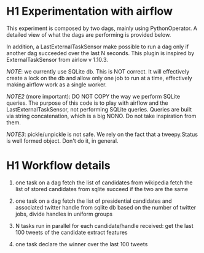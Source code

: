# H1 Experimentation with airflow

This experiment is composed by two dags, mainly using PythonOperator. A detailed
view of what the dags are performing is provided below.

In addition, a LastExternalTaskSensor make possible to run a dag only if another
dag succeeded over the last N seconds. This plugin is inspired by
ExternalTaskSensor from airlow v 1.10.3.

*NOTE*: we currently use SQLite db. This is NOT correct. It will effectively
create a lock on the db and allow only one job to run at a time, effectively
making airflow work as a single worker.

*NOTE2* (more important): DO NOT COPY the way we perform SQLite queries. The
purpose of this code is to play with airflow and the LastExternalTaskSensor, not
performing SQLite queries. Queries are built via string concatenation, which is
a big NONO. Do not take inspiration from them.

*NOTE3*: pickle/unpickle is not safe. We rely on the fact that a tweepy.Status is
well formed object. Don't do it, in general.

# H1 Workflow details

1. one task on a dag
	fetch the list of candidates from wikipedia
	fetch the list of stored candidates from sqlite
	succeed if the two are the same

1. one task on a dag
	fetch the list of presidential candidates and associated twitter handle from sqlite db
	based on the number of twitter jobs, divide handles in uniform groups
2. N tasks run in parallel
	for each candidate/handle received:
		get the last 100 tweets of the candidate
        extract features
3. one task
	declare the winner over the last 100 tweets

